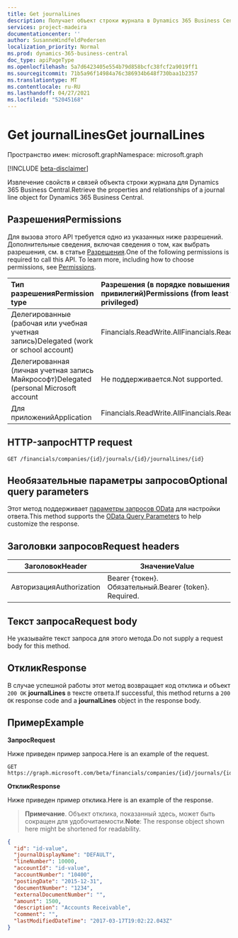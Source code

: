 ```yaml
---
title: Get journalLines
description: Получает объект строки журнала в Dynamics 365 Business Central.
services: project-madeira
documentationcenter: ''
author: SusanneWindfeldPedersen
localization_priority: Normal
ms.prod: dynamics-365-business-central
doc_type: apiPageType
ms.openlocfilehash: 5a7d6423405e554b79d858bcfc38fcf2a9019ff1
ms.sourcegitcommit: 71b5a96f14984a76c386934b648f730baa1b2357
ms.translationtype: MT
ms.contentlocale: ru-RU
ms.lasthandoff: 04/27/2021
ms.locfileid: "52045168"
---
```

# <a name="get-journallines"></a><span data-ttu-id="ade2d-103">Get journalLines</span><span class="sxs-lookup"><span data-stu-id="ade2d-103">Get journalLines</span></span>

<span data-ttu-id="ade2d-104">Пространство имен: microsoft.graph</span><span class="sxs-lookup"><span data-stu-id="ade2d-104">Namespace: microsoft.graph</span></span>

[!INCLUDE [beta-disclaimer](../../includes/beta-disclaimer.md)]

<span data-ttu-id="ade2d-105">Извлечение свойств и связей объекта строки журнала для Dynamics 365 Business Central.</span><span class="sxs-lookup"><span data-stu-id="ade2d-105">Retrieve the properties and relationships of a journal line object for Dynamics 365 Business Central.</span></span>

## <a name="permissions"></a><span data-ttu-id="ade2d-106">Разрешения</span><span class="sxs-lookup"><span data-stu-id="ade2d-106">Permissions</span></span>
<span data-ttu-id="ade2d-p101">Для вызова этого API требуется одно из указанных ниже разрешений. Дополнительные сведения, включая сведения о том, как выбрать разрешения, см. в статье [Разрешения](/graph/permissions-reference).</span><span class="sxs-lookup"><span data-stu-id="ade2d-p101">One of the following permissions is required to call this API. To learn more, including how to choose permissions, see [Permissions](/graph/permissions-reference).</span></span>

|<span data-ttu-id="ade2d-109">Тип разрешения</span><span class="sxs-lookup"><span data-stu-id="ade2d-109">Permission type</span></span> |<span data-ttu-id="ade2d-110">Разрешения (в порядке повышения привилегий)</span><span class="sxs-lookup"><span data-stu-id="ade2d-110">Permissions (from least to most privileged)</span></span>|
|:---------------|:------------------------------------------|
|<span data-ttu-id="ade2d-111">Делегированные (рабочая или учебная учетная запись)</span><span class="sxs-lookup"><span data-stu-id="ade2d-111">Delegated (work or school account)</span></span>|<span data-ttu-id="ade2d-112">Financials.ReadWrite.All</span><span class="sxs-lookup"><span data-stu-id="ade2d-112">Financials.ReadWrite.All</span></span> |
|<span data-ttu-id="ade2d-113">Делегированная (личная учетная запись Майкрософт)</span><span class="sxs-lookup"><span data-stu-id="ade2d-113">Delegated (personal Microsoft account</span></span>|<span data-ttu-id="ade2d-114">Не поддерживается.</span><span class="sxs-lookup"><span data-stu-id="ade2d-114">Not supported.</span></span>|
|<span data-ttu-id="ade2d-115">Для приложений</span><span class="sxs-lookup"><span data-stu-id="ade2d-115">Application</span></span>|<span data-ttu-id="ade2d-116">Financials.ReadWrite.All</span><span class="sxs-lookup"><span data-stu-id="ade2d-116">Financials.ReadWrite.All</span></span>|

## <a name="http-request"></a><span data-ttu-id="ade2d-117">HTTP-запрос</span><span class="sxs-lookup"><span data-stu-id="ade2d-117">HTTP request</span></span>

```
GET /financials/companies/{id}/journals/{id}/journalLines/{id}
```

## <a name="optional-query-parameters"></a><span data-ttu-id="ade2d-118">Необязательные параметры запросов</span><span class="sxs-lookup"><span data-stu-id="ade2d-118">Optional query parameters</span></span>
<span data-ttu-id="ade2d-119">Этот метод поддерживает [параметры запросов OData](/graph/query-parameters) для настройки ответа.</span><span class="sxs-lookup"><span data-stu-id="ade2d-119">This method supports the [OData Query Parameters](/graph/query-parameters) to help customize the response.</span></span>

## <a name="request-headers"></a><span data-ttu-id="ade2d-120">Заголовки запросов</span><span class="sxs-lookup"><span data-stu-id="ade2d-120">Request headers</span></span>
|<span data-ttu-id="ade2d-121">Заголовок</span><span class="sxs-lookup"><span data-stu-id="ade2d-121">Header</span></span>       |<span data-ttu-id="ade2d-122">Значение</span><span class="sxs-lookup"><span data-stu-id="ade2d-122">Value</span></span>                     |
|-------------|--------------------------|
|<span data-ttu-id="ade2d-123">Авторизация</span><span class="sxs-lookup"><span data-stu-id="ade2d-123">Authorization</span></span>|<span data-ttu-id="ade2d-p102">Bearer {токен}. Обязательный.</span><span class="sxs-lookup"><span data-stu-id="ade2d-p102">Bearer {token}. Required.</span></span> |

## <a name="request-body"></a><span data-ttu-id="ade2d-126">Текст запроса</span><span class="sxs-lookup"><span data-stu-id="ade2d-126">Request body</span></span>
<span data-ttu-id="ade2d-127">Не указывайте текст запроса для этого метода.</span><span class="sxs-lookup"><span data-stu-id="ade2d-127">Do not supply a request body for this method.</span></span>

## <a name="response"></a><span data-ttu-id="ade2d-128">Отклик</span><span class="sxs-lookup"><span data-stu-id="ade2d-128">Response</span></span>
<span data-ttu-id="ade2d-129">В случае успешной работы этот метод возвращает код отклика и объект `200 OK` **journalLines** в тексте ответа.</span><span class="sxs-lookup"><span data-stu-id="ade2d-129">If successful, this method returns a `200 OK` response code and a **journalLines** object in the response body.</span></span>

## <a name="example"></a><span data-ttu-id="ade2d-130">Пример</span><span class="sxs-lookup"><span data-stu-id="ade2d-130">Example</span></span>

<span data-ttu-id="ade2d-131">**Запрос**</span><span class="sxs-lookup"><span data-stu-id="ade2d-131">**Request**</span></span>

<span data-ttu-id="ade2d-132">Ниже приведен пример запроса.</span><span class="sxs-lookup"><span data-stu-id="ade2d-132">Here is an example of the request.</span></span>
```http
GET https://graph.microsoft.com/beta/financials/companies/{id}/journals/{id}/journalLines/{id}
```

<span data-ttu-id="ade2d-133">**Отклик**</span><span class="sxs-lookup"><span data-stu-id="ade2d-133">**Response**</span></span>

<span data-ttu-id="ade2d-134">Ниже приведен пример отклика.</span><span class="sxs-lookup"><span data-stu-id="ade2d-134">Here is an example of the response.</span></span> 

> <span data-ttu-id="ade2d-135">**Примечание**. Объект отклика, показанный здесь, может быть сокращен для удобочитаемости.</span><span class="sxs-lookup"><span data-stu-id="ade2d-135">**Note**: The response object shown here might be shortened for readability.</span></span>

```json
{
  "id": "id-value",
  "journalDisplayName": "DEFAULT",
  "lineNumber": 10000,
  "accountId": "id-value",
  "accountNumber": "10400",
  "postingDate": "2015-12-31",
  "documentNumber": "1234",
  "externalDocumentNumber": "",
  "amount": 1500,
  "description": "Accounts Receivable",
  "comment": "",
  "lastModifiedDateTime": "2017-03-17T19:02:22.043Z"
}
```




